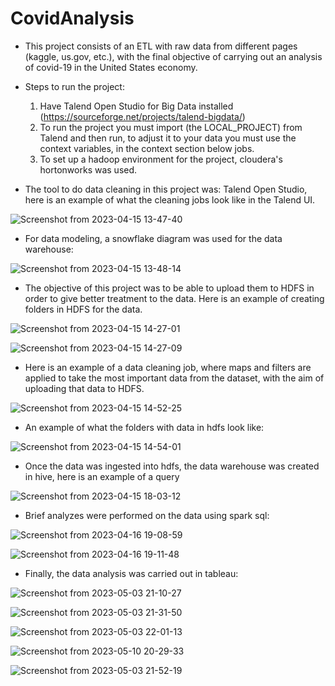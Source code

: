 # CovidAnalysis

- This project consists of an ETL with raw data from different pages (kaggle, us.gov, etc.), with the final objective of carrying out an analysis of covid-19 in the United States economy.

- Steps to run the project:

   1. Have Talend Open Studio for Big Data installed (https://sourceforge.net/projects/talend-bigdata/)
   2. To run the project you must import (the LOCAL_PROJECT) from Talend and then run, to adjust it to your data you must use the context variables, in the context section below jobs.
   3. To set up a hadoop environment for the project, cloudera's hortonworks was used.

- The tool to do data cleaning in this project was: Talend Open Studio, here is an example of what the cleaning jobs look like in the Talend UI.
  
![Screenshot from 2023-04-15 13-47-40](https://user-images.githubusercontent.com/61527863/235322452-37f095c9-070b-47cf-84bb-f80fc98b1c0d.png)

  - For data modeling, a snowflake diagram was used for the data warehouse:
  
  
![Screenshot from 2023-04-15 13-48-14](https://user-images.githubusercontent.com/61527863/235322473-36004879-0c22-471f-90d5-81c0c30bdc26.png)

  - The objective of this project was to be able to upload them to HDFS in order to give better treatment to the data. Here is an example of creating folders in HDFS for the data.
  
  ![Screenshot from 2023-04-15 14-27-01](https://user-images.githubusercontent.com/61527863/235322500-4aa88e49-6ad7-420e-b5fe-55a48b791805.png)

  ![Screenshot from 2023-04-15 14-27-09](https://user-images.githubusercontent.com/61527863/235322513-d2a4b31a-a1bd-40f5-8123-439b5ec40c24.png)

  - Here is an example of a data cleaning job, where maps and filters are applied to take the most important data from the dataset, with the aim of uploading that data to HDFS.
  
  ![Screenshot from 2023-04-15 14-52-25](https://user-images.githubusercontent.com/61527863/235322538-cab81986-ab28-453c-9336-802e592ee5c0.png)
  
  - An example of what the folders with data in hdfs look like:
  
  ![Screenshot from 2023-04-15 14-54-01](https://user-images.githubusercontent.com/61527863/235322596-2e880e9a-0fcf-41dd-b514-79808104bfa0.png)
  
  - Once the data was ingested into hdfs, the data warehouse was created in hive, here is an example of a query
  
  ![Screenshot from 2023-04-15 18-03-12](https://user-images.githubusercontent.com/61527863/235322570-638d2328-2325-4857-8bcc-c5e39c4b87c9.png)
  
  - Brief analyzes were performed on the data using spark sql:
  
  ![Screenshot from 2023-04-16 19-08-59](https://user-images.githubusercontent.com/61527863/235322630-950c4e40-8bf8-49a7-a22a-ed4c1ff1ec31.png)

  ![Screenshot from 2023-04-16 19-11-48](https://user-images.githubusercontent.com/61527863/235322632-3f55c4f0-51ab-4036-a9f4-9b3d89b71d97.png)
  
  - Finally, the data analysis was carried out in tableau:

  ![Screenshot from 2023-05-03 21-10-27](https://github.com/Pjvl99/CovidAnalysis/assets/61527863/9181c9ac-f4c8-4618-9a8e-171bd446c874)
  
  ![Screenshot from 2023-05-03 21-31-50](https://github.com/Pjvl99/CovidAnalysis/assets/61527863/2982e5f6-26de-4d0d-9082-fe8ec4b831f4)

  ![Screenshot from 2023-05-03 22-01-13](https://github.com/Pjvl99/CovidAnalysis/assets/61527863/2ec05f19-1a37-4fdd-b5ef-d4caf07b44a9)

  ![Screenshot from 2023-05-10 20-29-33](https://github.com/Pjvl99/CovidAnalysis/assets/61527863/5d7245f9-538c-4d85-8a61-28e7814857a5)
  
  ![Screenshot from 2023-05-03 21-52-19](https://github.com/Pjvl99/CovidAnalysis/assets/61527863/0a3677d8-1cb5-4e27-8d0e-f42eaa1e77e7)

  
  

  

  

  
  


